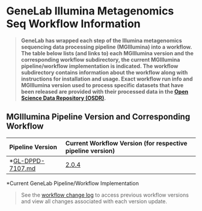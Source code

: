 # GeneLab Illumina Metagenomics Seq Workflow Information

> **GeneLab has wrapped each step of the Illumina metagenomics sequencing data processing pipeline (MGIllumina) into a workflow. The table below lists (and links to) each MGIllumina version and the corresponding workflow subdirectory, the current MGIllumina pipeline/workflow implementation is indicated. The workflow subdirectory contains information about the workflow along with instructions for installation and usage. Exact workflow run info and MGIllumina version used to process specific datasets that have been released are provided with their processed data in the [Open Science Data Repository (OSDR)](https://osdr.nasa.gov/bio/repo/).**  

## MGIllumina Pipeline Version and Corresponding Workflow

|Pipeline Version|Current Workflow Version (for respective pipeline version)|
|:---------------|:---------------------------------------------------------|
|*[GL-DPPD-7107.md](../Pipeline_GL-DPPD-7107_Versions/GL-DPPD-7107.md)|[2.0.4](SW_MGIllumina)|

*Current GeneLab Pipeline/Workflow Implementation

> See the [workflow change log](SW_MGIllumina/CHANGELOG.md) to access previous workflow versions and view all changes associated with each version update.
